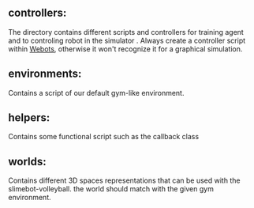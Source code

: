 ## controllers:

The directory contains different scripts and controllers for training agent and to controling robot in the simulator . Always create a controller script within [Webots](https://cyberbotics.com), otherwise it won't recognize it for a graphical simulation.

## environments:

Contains a script of our default gym-like environment.

## helpers:

Contains some functional script such as the callback class

## worlds:

Contains different 3D spaces representations that can be used with the slimebot-volleyball. the world should match with the given gym environment.
